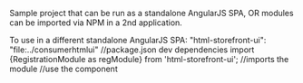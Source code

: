 Sample project that can be run as a standalone AngularJS SPA, OR modules can be imported via NPM in a 2nd application. 

To use in a different standalone AngularJS SPA:
"html-storefront-ui": "file:../consumerhtmlui" //package.json dev dependencies
import {RegistrationModule as regModule} from 'html-storefront-ui'; //imports the module
<registration-route></registration-route> //use the component
